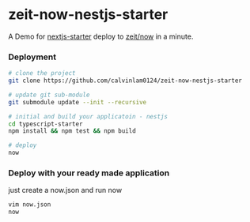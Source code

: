 # zeit-now-nestjs-starter
A Demo for [nextjs-starter](https://github.com/nestjs/typescript-starter) deploy to [zeit/now](https://github.com/zeit/now) in a minute.

### Deployment
```sh
# clone the project
git clone https://github.com/calvinlam0124/zeit-now-nestjs-starter

# update git sub-module
git submodule update --init --recursive

# initial and build your applicatoin - nestjs
cd typescript-starter
npm install && npm test && npm build

# deploy
now
```


### Deploy with your ready made application
just create a now.json and run now
```sh
vim now.json
now
```
